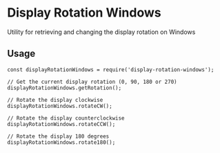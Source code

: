 # Display Rotation Windows

Utility for retrieving and changing the display rotation on Windows

## Usage

```
const displayRotationWindows = require('display-rotation-windows');

// Get the current display rotation (0, 90, 180 or 270)
displayRotationWindows.getRotation();

// Rotate the display clockwise
displayRotationWindows.rotateCW();

// Rotate the display counterclockwise
displayRotationWindows.rotateCCW();

// Rotate the display 180 degrees
displayRotationWindows.rotate180();
```
